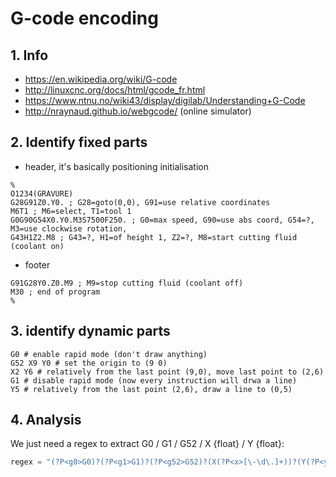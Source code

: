 # G-code encoding
## 1. Info
- https://en.wikipedia.org/wiki/G-code
- http://linuxcnc.org/docs/html/gcode_fr.html
- https://www.ntnu.no/wiki43/display/digilab/Understanding+G-Code
- http://nraynaud.github.io/webgcode/ (online simulator)
## 2. Identify fixed parts
- header, it's basically positioning initialisation
```gcode
%
O1234(GRAVURE)
G28G91Z0.Y0. ; G28=goto(0,0), G91=use relative coordinates
M6T1 ; M6=select, T1=tool 1
G0G90G54X0.Y0.M3S7500F250. ; G0=max speed, G90=use abs coord, G54=?,  M3=use clockwise rotation, 
G43H1Z2.M8 ; G43=?, H1=of height 1, Z2=?, M8=start cutting fluid (coolant on)
```
- footer
```gcode
G91G28Y0.Z0.M9 ; M9=stop cutting fluid (coolant off)
M30 ; end of program
%
```
## 3. identify dynamic parts
```gcode
G0 # enable rapid mode (don't draw anything)
G52 X9 Y0 # set the origin to (9 0)
X2 Y6 # relatively from the last point (9,0), move last point to (2,6)
G1 # disable rapid mode (now every instruction will drwa a line)
Y5 # relatively from the last point (2,6), draw a line to (0,5)
```
## 4. Analysis
We just need a regex to extract G0 / G1 / G52 / X {float} / Y {float}:

```python
regex = "(?P<g0>G0)?(?P<g1>G1)?(?P<g52>G52)?(X(?P<x>[\-\d\.]+))?(Y(?P<y>[\-\d\.]+))?"
```

